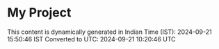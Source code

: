 # My Project

This content is dynamically generated in Indian Time (IST): 2024-09-21 15:50:46 IST
Converted to UTC: 2024-09-21 10:20:46 UTC

